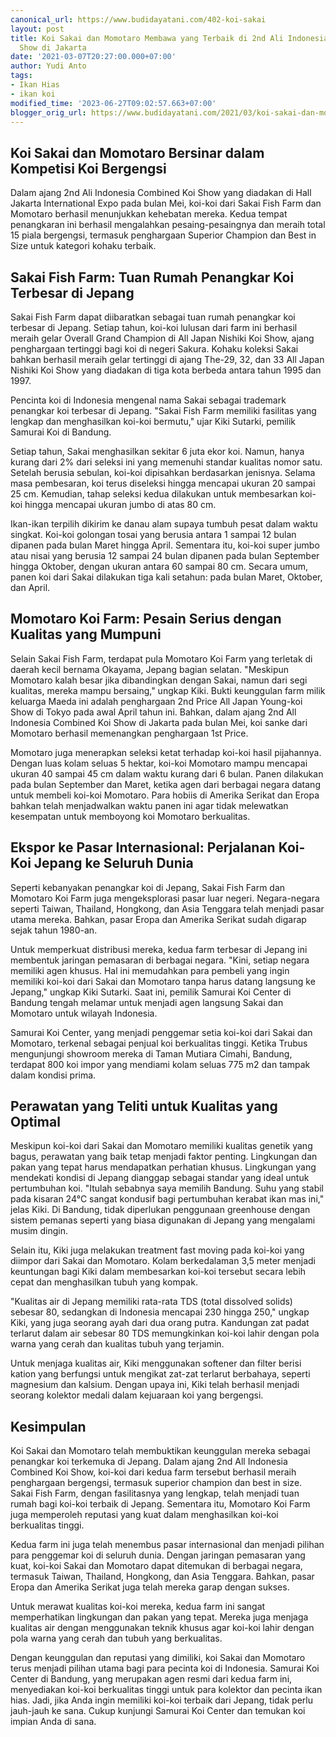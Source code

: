 ```yaml
---
canonical_url: https://www.budidayatani.com/402-koi-sakai
layout: post
title: Koi Sakai dan Momotaro Membawa yang Terbaik di 2nd Ali Indonesia Combined Koi
  Show di Jakarta
date: '2021-03-07T20:27:00.000+07:00'
author: Yudi Anto
tags:
- Ikan Hias
- ikan koi
modified_time: '2023-06-27T09:02:57.663+07:00'
blogger_orig_url: https://www.budidayatani.com/2021/03/koi-sakai-dan-momotaro-persembahkan-koi.html
---
```


<h2>Koi Sakai dan Momotaro Bersinar dalam Kompetisi Koi Bergengsi</h2><p>Dalam ajang 2nd Ali Indonesia Combined Koi Show yang diadakan di Hall Jakarta International Expo pada bulan Mei, koi-koi dari Sakai Fish Farm dan Momotaro berhasil menunjukkan kehebatan mereka. Kedua tempat penangkaran ini berhasil mengalahkan pesaing-pesaingnya dan meraih total 15 piala bergengsi, termasuk penghargaan Superior Champion dan Best in Size untuk kategori kohaku terbaik.</p><h2>Sakai Fish Farm: Tuan Rumah Penangkar Koi Terbesar di Jepang</h2><p>Sakai Fish Farm dapat diibaratkan sebagai tuan rumah penangkar koi terbesar di Jepang. Setiap tahun, koi-koi lulusan dari farm ini berhasil meraih gelar Overall Grand Champion di All Japan Nishiki Koi Show, ajang penghargaan tertinggi bagi koi di negeri Sakura. Kohaku koleksi Sakai bahkan berhasil meraih gelar tertinggi di ajang The-29, 32, dan 33 All Japan Nishiki Koi Show yang diadakan di tiga kota berbeda antara tahun 1995 dan 1997.</p><p>Pencinta koi di Indonesia mengenal nama Sakai sebagai trademark penangkar koi terbesar di Jepang. "Sakai Fish Farm memiliki fasilitas yang lengkap dan menghasilkan koi-koi bermutu," ujar Kiki Sutarki, pemilik Samurai Koi di Bandung.</p><p>Setiap tahun, Sakai menghasilkan sekitar 6 juta ekor koi. Namun, hanya kurang dari 2% dari seleksi ini yang memenuhi standar kualitas nomor satu. Setelah berusia sebulan, koi-koi dipisahkan berdasarkan jenisnya. Selama masa pembesaran, koi terus diseleksi hingga mencapai ukuran 20 sampai 25 cm. Kemudian, tahap seleksi kedua dilakukan untuk membesarkan koi-koi hingga mencapai ukuran jumbo di atas 80 cm.</p><p>Ikan-ikan terpilih dikirim ke danau alam supaya tumbuh pesat dalam waktu singkat. Koi-koi golongan tosai yang berusia antara 1 sampai 12 bulan dipanen pada bulan Maret hingga April. Sementara itu, koi-koi super jumbo atau nisai yang berusia 12 sampai 24 bulan dipanen pada bulan September hingga Oktober, dengan ukuran antara 60 sampai 80 cm. Secara umum, panen koi dari Sakai dilakukan tiga kali setahun: pada bulan Maret, Oktober, dan April.</p><h2>Momotaro Koi Farm: Pesain Serius dengan Kualitas yang Mumpuni</h2><p>Selain Sakai Fish Farm, terdapat pula Momotaro Koi Farm yang terletak di daerah kecil bernama Okayama, Jepang bagian selatan. "Meskipun Momotaro kalah besar jika dibandingkan dengan Sakai, namun dari segi kualitas, mereka mampu bersaing," ungkap Kiki. Bukti keunggulan farm milik keluarga Maeda ini adalah penghargaan 2nd Price All Japan Young-koi Show di Tokyo pada awal April tahun ini. Bahkan, dalam ajang 2nd All Indonesia Combined Koi Show di Jakarta pada bulan Mei, koi sanke dari Momotaro berhasil memenangkan penghargaan 1st Price.</p><p>Momotaro juga menerapkan seleksi ketat terhadap koi-koi hasil pijahannya. Dengan luas kolam seluas 5 hektar, koi-koi Momotaro mampu mencapai ukuran 40 sampai 45 cm dalam waktu kurang dari 6 bulan. Panen dilakukan pada bulan September dan Maret, ketika agen dari berbagai negara datang untuk membeli koi-koi Momotaro. Para hobiis di Amerika Serikat dan Eropa bahkan telah menjadwalkan waktu panen ini agar tidak melewatkan kesempatan untuk memboyong koi Momotaro berkualitas.</p><h2>Ekspor ke Pasar Internasional: Perjalanan Koi-Koi Jepang ke Seluruh Dunia</h2><p>Seperti kebanyakan penangkar koi di Jepang, Sakai Fish Farm dan Momotaro Koi Farm juga mengeksplorasi pasar luar negeri. Negara-negara seperti Taiwan, Thailand, Hongkong, dan Asia Tenggara telah menjadi pasar utama mereka. Bahkan, pasar Eropa dan Amerika Serikat sudah digarap sejak tahun 1980-an.</p><p>Untuk memperkuat distribusi mereka, kedua farm terbesar di Jepang ini membentuk jaringan pemasaran di berbagai negara. "Kini, setiap negara memiliki agen khusus. Hal ini memudahkan para pembeli yang ingin memiliki koi-koi dari Sakai dan Momotaro tanpa harus datang langsung ke Jepang," ungkap Kiki Sutarki. Saat ini, pemilik Samurai Koi Center di Bandung tengah melamar untuk menjadi agen langsung Sakai dan Momotaro untuk wilayah Indonesia.</p><p>Samurai Koi Center, yang menjadi penggemar setia koi-koi dari Sakai dan Momotaro, terkenal sebagai penjual koi berkualitas tinggi. Ketika Trubus mengunjungi showroom mereka di Taman Mutiara Cimahi, Bandung, terdapat 800 koi impor yang mendiami kolam seluas 775 m2 dan tampak dalam kondisi prima.</p><h2>Perawatan yang Teliti untuk Kualitas yang Optimal</h2><p>Meskipun koi-koi dari Sakai dan Momotaro memiliki kualitas genetik yang bagus, perawatan yang baik tetap menjadi faktor penting. Lingkungan dan pakan yang tepat harus mendapatkan perhatian khusus. Lingkungan yang mendekati kondisi di Jepang dianggap sebagai standar yang ideal untuk pertumbuhan koi. "Itulah sebabnya saya memilih Bandung. Suhu yang stabil pada kisaran 24°C sangat kondusif bagi pertumbuhan kerabat ikan mas ini," jelas Kiki. Di Bandung, tidak diperlukan penggunaan greenhouse dengan sistem pemanas seperti yang biasa digunakan di Jepang yang mengalami musim dingin.</p><p>Selain itu, Kiki juga melakukan treatment fast moving pada koi-koi yang diimpor dari Sakai dan Momotaro. Kolam berkedalaman 3,5 meter menjadi keuntungan bagi Kiki dalam membesarkan koi-koi tersebut secara lebih cepat dan menghasilkan tubuh yang kompak.</p><p>"Kualitas air di Jepang memiliki rata-rata TDS (total dissolved solids) sebesar 80, sedangkan di Indonesia mencapai 230 hingga 250," ungkap Kiki, yang juga seorang ayah dari dua orang putra. Kandungan zat padat terlarut dalam air sebesar 80 TDS memungkinkan koi-koi lahir dengan pola warna yang cerah dan kualitas tubuh yang terjamin.</p><p>Untuk menjaga kualitas air, Kiki menggunakan softener dan filter berisi kation yang berfungsi untuk mengikat zat-zat terlarut berbahaya, seperti magnesium dan kalsium. Dengan upaya ini, Kiki telah berhasil menjadi seorang kolektor medali dalam kejuaraan koi yang bergengsi.</p><h2>Kesimpulan</h2><p>Koi Sakai dan Momotaro telah membuktikan keunggulan mereka sebagai penangkar koi terkemuka di Jepang. Dalam ajang 2nd All Indonesia Combined Koi Show, koi-koi dari kedua farm tersebut berhasil meraih penghargaan bergengsi, termasuk superior champion dan best in size. Sakai Fish Farm, dengan fasilitasnya yang lengkap, telah menjadi tuan rumah bagi koi-koi terbaik di Jepang. Sementara itu, Momotaro Koi Farm juga memperoleh reputasi yang kuat dalam menghasilkan koi-koi berkualitas tinggi.</p><p>Kedua farm ini juga telah menembus pasar internasional dan menjadi pilihan para penggemar koi di seluruh dunia. Dengan jaringan pemasaran yang kuat, koi-koi Sakai dan Momotaro dapat ditemukan di berbagai negara, termasuk Taiwan, Thailand, Hongkong, dan Asia Tenggara. Bahkan, pasar Eropa dan Amerika Serikat juga telah mereka garap dengan sukses.</p><p>Untuk merawat kualitas koi-koi mereka, kedua farm ini sangat memperhatikan lingkungan dan pakan yang tepat. Mereka juga menjaga kualitas air dengan menggunakan teknik khusus agar koi-koi lahir dengan pola warna yang cerah dan tubuh yang berkualitas.</p><p>Dengan keunggulan dan reputasi yang dimiliki, koi Sakai dan Momotaro terus menjadi pilihan utama bagi para pecinta koi di Indonesia. Samurai Koi Center di Bandung, yang merupakan agen resmi dari kedua farm ini, menyediakan koi-koi berkualitas tinggi untuk para kolektor dan pecinta ikan hias. Jadi, jika Anda ingin memiliki koi-koi terbaik dari Jepang, tidak perlu jauh-jauh ke sana. Cukup kunjungi Samurai Koi Center dan temukan koi impian Anda di sana.</p>